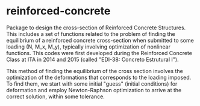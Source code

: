 # reinforced-concrete
Package to design the cross-section of Reinforced Concrete Structures. This includes a set of functions related to the problem of finding the equilibrium of a reinforced concrete cross-section when submitted to some loading (N, M_x, M_y), typically involving optimization of nonlinear functions. This codes were first developed during the Reinforced Concrete Class at ITA in 2014 and 2015 (called "EDI-38: Concreto Estrutural I").

This method of finding the equilibrium of the cross section involves the optimization of the deformations that corresponds to the loading imposed. To find them, we start with some initial "guess" (initial conditions) for deformation and employ Newton-Raphson optimization to arrive at the correct solution, within some tolerance.
